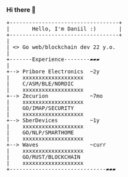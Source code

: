 ### Hi there 👋
<pre>
+----------------------------------+
|       Hello, I'm Daniil :)       |
+----------------------------------+
|
| <> Go web/blockchain dev 22 y.o.
|
+-------Experience--------▰▰▰
|
+--> <link href="https://www.facebook.com/priboreelectronics/">Pribore Electronics</link>  ~2y
|    xxxxxxxxxxxxxxxxxxx
|    C/ASM/BLE/NORDIC
|    xxxxxxxxxxxxxxxxxxx
+--> <link href="https://zecurion.ru/">Zecurion</link>             ~7mo
|    xxxxxxxxxxxxxxxxxxx
|    GO/IMAP/SECURITY
|    xxxxxxxxxxxxxxxxxxx
+--> <link href="https://sberdevices.ru/">SberDevices</link>          ~1y
|    xxxxxxxxxxxxxxxxxxx
|    GO/NLP/SMARTHOME
|    xxxxxxxxxxxxxxxxxxx
+--> <link href="https://waves.tech/">Waves</link>                ~curr
|    xxxxxxxxxxxxxxxxxxx
|    GO/RUST/BLOCKCHAIN
|    xxxxxxxxxxxxxxxxxxx
+------------------------------▰▰▰
</pre>

